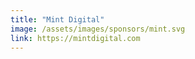 ```yaml
---
title: "Mint Digital"
image: /assets/images/sponsors/mint.svg
link: https://mintdigital.com
---
```

